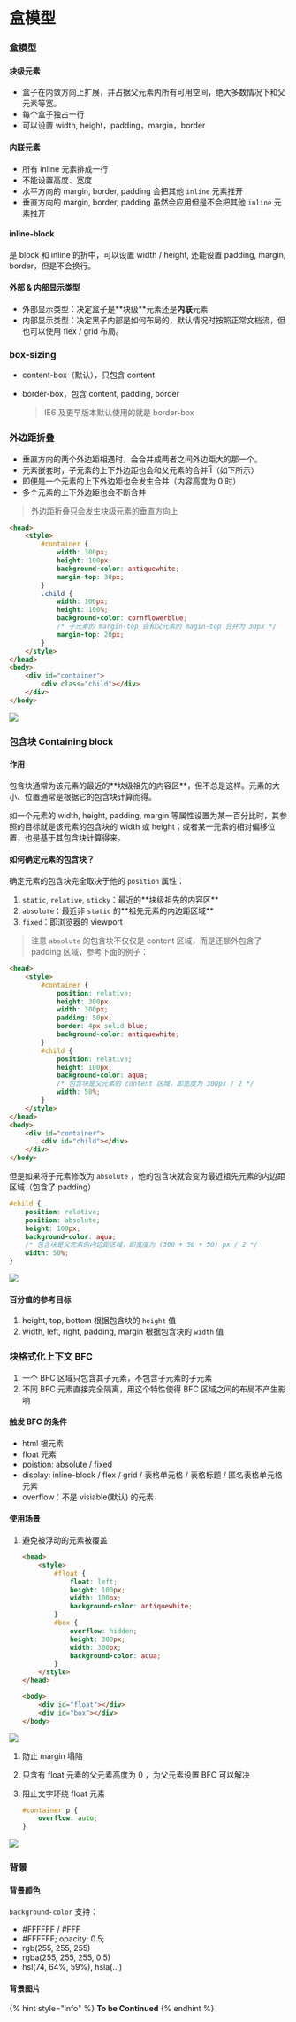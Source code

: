 # 盒模型

### 盒模型

#### 块级元素

* 盒子在内敛方向上扩展，并占据父元素内所有可用空间，绝大多数情况下和父元素等宽。
* 每个盒子独占一行
* 可以设置 width, height，padding，margin，border

#### 内联元素

* 所有 inline 元素排成一行
* 不能设置高度、宽度
* 水平方向的 margin, border, padding 会把其他 `inline` 元素推开
* 垂直方向的 margin, border, padding 虽然会应用但是不会把其他 `inline` 元素推开

#### inline-block

是 block 和 inline 的折中，可以设置 width / height, 还能设置 padding, margin, border，但是不会换行。

#### 外部 & 内部显示类型

* 外部显示类型：决定盒子是\*\*块级\*\*元素还是**内联**元素
* 内部显示类型：决定黑子内部是如何布局的，默认情况时按照正常文档流，但也可以使用 flex / grid 布局。

### box-sizing

* content-box（默认），只包含 content
*   border-box，包含 content, padding, border

    > IE6 及更早版本默认使用的就是 border-box

### 外边距折叠

* 垂直方向的两个外边距相遇时，会合并成两者之间外边距大的那一个。
* 元素嵌套时，子元素的上下外边距也会和父元素的合并ÎÎ（如下所示）
* 即便是一个元素的上下外边距也会发生合并（内容高度为 0 时）
* 多个元素的上下外边距也会不断合并

> 外边距折叠只会发生块级元素的垂直方向上

```html
<head>
    <style>
        #container {
            width: 300px;
            height: 100px;
            background-color: antiquewhite;
            margin-top: 30px;
        }
        .child {
            width: 100px;
            height: 100%;
            background-color: cornflowerblue;
            /* 子元素的 margin-top 会和父元素的 magin-top 合并为 30px */
            margin-top: 20px;
        }
    </style>
</head>
<body>
    <div id="container">
        <div class="child"></div>
    </div>
</body>
```

![](../.gitbook/assets/image-20220422201142891.png)

### 包含块 Containing block

#### 作用

包含块通常为该元素的最近的\*\*块级祖先的内容区\*\*，但不总是这样。元素的大小、位置通常是根据它的包含块计算而得。

如一个元素的 width, height, padding, margin 等属性设置为某一百分比时，其参照的目标就是该元素的包含块的 width 或 height；或者某一元素的相对偏移位置，也是基于其包含块计算得来。

#### 如何确定元素的包含块？

确定元素的包含块完全取决于他的 `position` 属性：

1. `static`, `relative`, `sticky`：最近的\*\*块级祖先的内容区\*\*
2. `absolute`：最近非 `static` 的\*\*祖先元素的内边距区域\*\*
3. `fixed`：即浏览器的 viewport

> 注意 `absolute` 的包含块不仅仅是 content 区域，而是还额外包含了 padding 区域，参考下面的例子：

```html
<head>
    <style>
        #container {
            position: relative;
            height: 300px;
            width: 300px;
            padding: 50px;
            border: 4px solid blue;
            background-color: antiquewhite;
        }
        #child {
            position: relative;
            height: 100px;
            background-color: aqua;
            /* 包含块是父元素的 content 区域，即宽度为 300px / 2 */
            width: 50%;
        }
    </style>
</head>
<body>
    <div id="container">
        <div id="child"></div>
    </div>
</body>
```

但是如果将子元素修改为 `absolute` ，他的包含块就会变为最近祖先元素的内边距区域（包含了 padding）

```css
#child {
    position: relative;
    position: absolute;
    height: 100px;
    background-color: aqua;
    /* 包含块是父元素的内边距区域，即宽度为 (300 + 50 + 50) px / 2 */
    width: 50%;
}
```

![](../.gitbook/assets/iShot2022-04-22\_21.51.17.gif)

#### 百分值的参考目标

1. height, top, bottom 根据包含块的 `height` 值
2. width, left, right, padding, margin 根据包含块的 `width` 值

### 块格式化上下文 BFC

1. 一个 BFC 区域只包含其子元素，不包含子元素的子元素
2. 不同 BFC 元素直接完全隔离，用这个特性使得 BFC 区域之间的布局不产生影响

#### 触发 BFC 的条件

* html 根元素
* float 元素
* poistion: absolute / fixed
* display: inline-block / flex / grid / 表格单元格 / 表格标题 / 匿名表格单元格元素
* overflow：不是 visiable(默认) 的元素

#### 使用场景

1.  避免被浮动的元素被覆盖

    ```html
    <head>
        <style>
            #float {
                float: left;
                height: 100px;
                width: 100px;
                background-color: antiquewhite;
            }
            #box {
                overflow: hidden;
                height: 300px;
                width: 300px;
                background-color: aqua;
            }
        </style>
    </head>

    <body>
        <div id="float"></div>
        <div id="box"></div>
    </body>
    ```



![](<../.gitbook/assets/iShot2022-03-28 22.08.41.gif>)

1. 防止 margin 塌陷
2. 只含有 float 元素的父元素高度为 0 ，为父元素设置 BFC 可以解决
3.  阻止文字环绕 float 元素

    ```css
    #container p {
        overflow: auto;
    }
    ```

![](../.gitbook/assets/iShot2022-04-25\_17.22.25.gif)

### 背景

#### 背景颜色

`background-color` 支持：

* \#FFFFFF / #FFF
* \#FFFFFF; opacity: 0.5;
* rgb(255, 255, 255)
* rgba(255, 255, 255, 0.5)
* hsl(74, 64%, 59%), hsla(...)

#### 背景图片

{% hint style="info" %}
**To be Continued**
{% endhint %}
